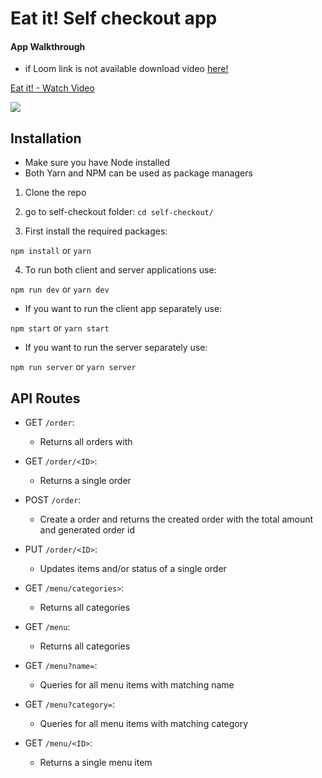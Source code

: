 # Eat it! Self checkout app

#### App Walkthrough

- if Loom link is not available download video <a id="raw-url" href="https://github.com/tiagoapolo/self-checkout/blob/main/github_media/walkthrough.mp4">here!</a>


<a href="https://www.loom.com/share/7f1d4c1d9e55443487b36df8172586c6"> <p>Eat it! - Watch Video</p> <img style="max-width:300px;" src="https://cdn.loom.com/sessions/thumbnails/7f1d4c1d9e55443487b36df8172586c6-1614613650521-with-play.gif"> </a>


## Installation

- Make sure you have Node installed
- Both Yarn and NPM can be used as package managers

1. Clone the repo

2. go to self-checkout folder: `cd self-checkout/`

3. First install the required packages: 

`npm install` or `yarn`

4. To run both client and server applications use:

`npm run dev` or `yarn dev`

- If you want to run the client app separately use:

`npm start` or `yarn start`

- If you want to run the server separately use:

`npm run server` or `yarn server`

## API Routes

- GET `/order`:
  - Returns all orders with 

- GET `/order/<ID>`:
  - Returns a single order

- POST `/order`:
  - Create a order and returns the created order with the total amount and generated order id

- PUT `/order/<ID>`:
  - Updates items and/or status of a single order

- GET `/menu/categories>`:
  - Returns all categories

- GET `/menu`:
  - Returns all categories

- GET `/menu?name=`:
  - Queries for all menu items with matching name

- GET `/menu?category=`:
  - Queries for all menu items with matching category

- GET `/menu/<ID>`:
  - Returns a single menu item
